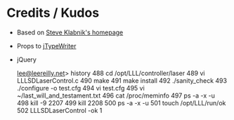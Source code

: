 # Credits / Kudos

* Based on [Steve Klabnik's homepage](https://github.com/steveklabnik "Steve Klabnik's homepage") 
* Props to [jTypeWriter](http://plugins.jquery.com/project/jTypeWriter "jTypeWriter")
* jQuery

    lee@leereilly.net> history
    488 cd /opt/LLL/controller/laser
    489 vi LLLSDLaserControl.c
    490 make
    491 make install
    492 ./sanity_check
    493 ./configure -o test.cfg
    494 vi test.cfg
    495 vi ~/last_will_and_testament.txt
    496 cat /proc/meminfo
    497 ps -a -x -u
    498 kill -9 2207
    499 kill 2208
    500 ps -a -x -u
    501 touch /opt/LLL/run/ok
    502 LLLSDLaserControl -ok 1